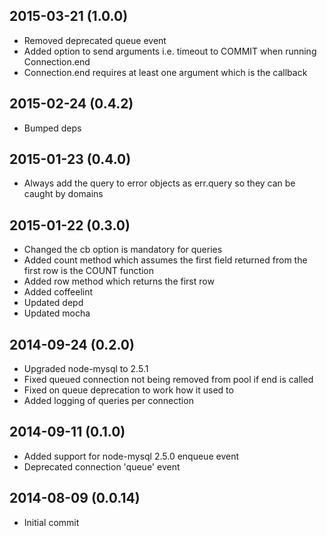 ## 2015-03-21 (1.0.0)

* Removed deprecated queue event
* Added option to send arguments i.e. timeout to COMMIT when running Connection.end
* Connection.end requires at least one argument which is the callback

## 2015-02-24 (0.4.2)

* Bumped deps

## 2015-01-23 (0.4.0)

* Always add the query to error objects as err.query so they can be caught by domains

## 2015-01-22 (0.3.0)

* Changed the cb option is mandatory for queries
* Added count method which assumes the first field returned from the first row is the COUNT function
* Added row method which returns the first row
* Added coffeelint
* Updated depd
* Updated mocha

## 2014-09-24 (0.2.0)

* Upgraded node-mysql to 2.5.1
* Fixed queued connection not being removed from pool if end is called
* Fixed on queue deprecation to work how it used to
* Added logging of queries per connection

## 2014-09-11 (0.1.0)

* Added support for node-mysql 2.5.0 enqueue event
* Deprecated connection 'queue' event

## 2014-08-09 (0.0.14)

* Initial commit
